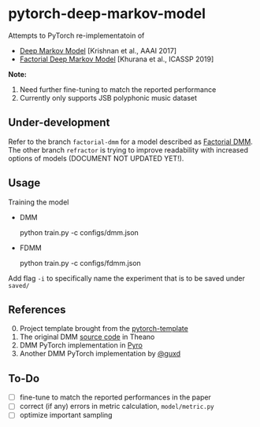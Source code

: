 # pytorch-deep-markov-model
Attempts to PyTorch re-implementatoin of 
- [Deep Markov Model](https://arxiv.org/abs/1609.09869) [Krishnan et al., AAAI 2017]
- [Factorial Deep Markov Model](https://groups.csail.mit.edu/sls/publications/2019/SameerKhurana_ICASSP-2019.pdf) [Khurana et al., ICASSP 2019]

**Note:** 
1. Need further fine-tuning to match the reported performance
2. Currently only supports JSB polyphonic music dataset

## Under-development
Refer to the branch `factorial-dmm` for a model described as [Factorial DMM](https://groups.csail.mit.edu/sls/publications/2019/SameerKhurana_ICASSP-2019.pdf).
The other branch `refractor` is trying to improve readability with increased options of models (DOCUMENT NOT UPDATED YET!).

## Usage
Training the model
- DMM

    python train.py -c configs/dmm.json

- FDMM

    python train.py -c configs/fdmm.json


Add flag `-i` to specifically name the experiment that is to be saved under `saved/`

## References
0. Project template brought from the [pytorch-template](https://github.com/victoresque/pytorch-template)
1. The original DMM [source code](https://github.com/clinicalml/structuredinference/tree/master/expt-polyphonic-fast) in Theano
2. DMM PyTorch implementation in [Pyro](https://github.com/pyro-ppl/pyro/tree/dev/examples/dmm)
3. Another DMM PyTorch implementation by [@guxd](https://github.com/guxd/deepHMM)

## To-Do
- [ ] fine-tune to match the reported performances in the paper
- [ ] correct (if any) errors in metric calculation, `model/metric.py`
- [ ] optimize important sampling
